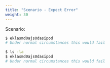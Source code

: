 ```yaml
---
title: "Scenario - Expect Error"
weight: 30
---
```


Scenario:

```bash expectError=true
$ eklasmd0ajs0dasipod
# Under normal circumstances this would fail
```

```bash expectError=true hook=expect-error
$ ls -la
$ eklasmd0ajs0dasipod
# Under normal circumstances this would fail
```
